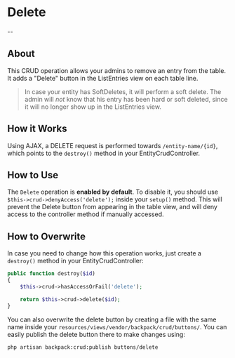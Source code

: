 # Delete

--

<a href="about"></a>
## About

This CRUD operation allows your admins to remove an entry from the table. It adds a "Delete" button in the ListEntries view on each table line.

>In case your entity has SoftDeletes, it will perform a soft delete. The admin will _not_ know that his entry has been hard or soft deleted, since it will no longer show up in the ListEntries view.

<a href="how-it-works"></a>
## How it Works

Using AJAX, a DELETE request is performed towards ```/entity-name/{id}```, which points to the ```destroy()``` method in your EntityCrudController.

<a href="enabling"></a>
## How to Use

The ```Delete``` operation is **enabled by default**. To disable it, you should use ```$this->crud->denyAccess('delete');``` inside your ```setup()``` method. This will prevent the Delete button from appearing in the table view, and will deny access to the controller method if manually accessed. 

<a href="how-to-overwrite"></a>
## How to Overwrite

In case you need to change how this operation works, just create a ```destroy()``` method in your EntityCrudController:

```php
public function destroy($id)
{
    $this->crud->hasAccessOrFail('delete');

    return $this->crud->delete($id);
}
```

You can also overwrite the delete button by creating a file with the same name inside your ```resources/views/vendor/backpack/crud/buttons/```. You can easily publish the delete button there to make changes using:

```zsh
php artisan backpack:crud:publish buttons/delete
```
